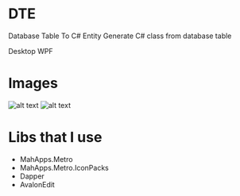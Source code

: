 # DTE
Database Table To C# Entity
Generate C# class from database table

Desktop WPF

# Images
![alt text](https://github.com/illesarnold/DTE/blob/master/Images/scs.png)
![alt text](https://github.com/illesarnold/DTE/blob/master/Images/scs2.png)

# Libs that I use
- MahApps.Metro
- MahApps.Metro.IconPacks
- Dapper
- AvalonEdit
